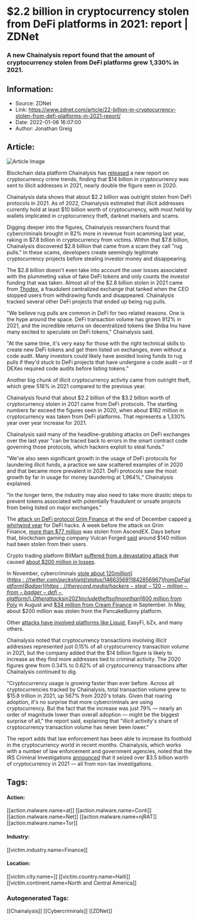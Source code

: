 # $2.2 billion in cryptocurrency stolen from DeFi platforms in 2021: report | ZDNet
### A new Chainalysis report found that the amount of cryptocurrency stolen from DeFi platforms grew 1,330% in 2021.

## Information:
+ Source: ZDNet
+ Link: https://www.zdnet.com/article/22-billion-in-cryptocurrency-stolen-from-defi-platforms-in-2021-report/
+ Date: 2022-01-06 16:07:00
+ Author: Jonathan Greig


## Article:
![Article Image](https://www.zdnet.com/a/img/resize/41308fb024a8d9f3bb0c9e59455f5e351e953400/2021/12/10/071b4802-fbef-4124-89c5-aea81c649427/crypto.jpg?width=770&height=578&fit=crop&auto=webp)

Blockchain data platform Chainalysis has [released](https://blog.chainalysis.com/reports/2022-crypto-crime-report-introduction/) a new report on cryptocurrency crime trends, finding that $14 billion in cryptocurrency was sent to illicit addresses in 2021, nearly double the figure seen in 2020. 

Chainalysis data shows that about $2.2 billion was outright stolen from DeFi protocols in 2021. As of 2022, Chainalysis estimated that illicit addresses currently hold at least $10 billion worth of cryptocurrency, with most held by wallets implicated in cryptocurrency theft, darknet markets and scams.

Digging deeper into the figures, Chainalysis researchers found that cybercriminals brought in 82% more in revenue from scamming last year, raking in $7.8 billion in cryptocurrency from victims. Within that $7.8 billion, Chainalysis discovered $2.8 billion that came from a scam they call "rug pulls." In these scams, developers create seemingly legitimate cryptocurrency projects before stealing investor money and disappearing. 


The $2.8 billion doesn't even take into account the user losses associated with the plummeting value of fake DeFi tokens and only counts the investor funding that was taken. Almost all of the $2.8 billion stolen in 2021 came from [Thodex](https://www.cnbc.com/2021/04/23/bitcoin-btc-ceo-of-turkish-cryptocurrency-exchange-thodex-missing.html), a fraudulent centralized exchange that tanked when the CEO stopped users from withdrawing funds and disappeared. Chainalysis tracked several other DeFi projects that ended up being rug pulls. 

"We believe rug pulls are common in DeFi for two related reasons. One is the hype around the space. DeFi transaction volume has grown 912% in 2021, and the incredible returns on decentralized tokens like Shiba Inu have many excited to speculate on DeFi tokens," Chainalysis said.  

"At the same time, it's very easy for those with the right technical skills to create new DeFi tokens and get them listed on exchanges, even without a code audit. Many investors could likely have avoided losing funds to rug pulls if they'd stuck to DeFi projects that have undergone a code audit – or if DEXes required code audits before listing tokens."  

Another big chunk of illicit cryptocurrency activity came from outright theft, which grew 516% in 2021 compared to the previous year. 






Chainalysis found that about $2.2 billion of the $3.2 billion worth of cryptocurrency stolen in 2021 came from DeFi protocols. The startling numbers far exceed the figures seen in 2020, when about $162 million in cryptocurrency was taken from DeFi platforms. That represents a 1,330% year over year increase for 2021. 

Chainalysis said many of the headline-grabbing attacks on DeFi exchanges over the last year "can be traced back to errors in the smart contract code governing those protocols, which hackers exploit to steal funds." 

"We've also seen significant growth in the usage of DeFi protocols for laundering illicit funds, a practice we saw scattered examples of in 2020 and that became more prevalent in 2021. DeFi protocols saw the most growth by far in usage for money laundering at 1,964%," Chainalysis explained. 

"In the longer term, the industry may also need to take more drastic steps to prevent tokens associated with potentially fraudulent or unsafe projects from being listed on major exchanges."

The [attack on DeFi protocol Grim Finance](https://www.zdnet.com/article/30-million-stolen-from-defi-protocol-grim-finance-audit-firm-apologizes-for-missing-vulnerability/) at the end of December capped [a whirlwind year](https://www.yahoo.com/now/defi-protocols-lost-680-million-080029676.html) for DeFi hacks. A week before the attack on Grim Finance, [more than $77 million](https://www.zdnet.com/article/after-77-million-hack-crypto-platform-ascendex-to-reimburse-customers/) was stolen from AscendEX. Days before that, blockchain gaming company Vulcan Forged [said](https://twitter.com/VulcanForged/status/1470201106626224140) around $140 million had been stolen from their users.

Crypto trading platform BitMart [suffered from a devastating attack](https://support.bmx.fund/hc/en-us/articles/4411998987419) that caused [about $200 million in losses](https://www.zdnet.com/article/bitmart-breach-losses-reach-200-million/).

In November, cybercriminals [stole about $120 million](https://twitter.com/peckshield/status/1466356911842856967) from DeFi platform [Badger](https://therecord.media/hackers-steal-120-million-from-badger-defi-platform/). Other attacks in 2021 include thefts of more than [$600 million from Poly](https://www.zdnet.com/article/poly-network-hackers-potentially-stole-610-million-is-bitcoin-still-safe/) in August and [$34 million from Cream Finance](https://www.zdnet.com/article/cream-finance-wallet-pilfered-for-34-million-in-cryptocurrency/) in September. In May, about $200 million was stolen from the PancakeBunny platform. 

Other [attacks have involved platforms like Liquid](https://www.zdnet.com/article/more-than-97-million-stolen-from-liquid-cryptocurency-exchange/), EasyFi, bZx, and many others. 

Chainalysis noted that cryptocurrency transactions involving illicit addresses represented just 0.15% of all cryptocurrency transaction volume in 2021, but the company added that the $14 billion figure is likely to increase as they find more addresses tied to criminal activity. The 2020 figures grew from 0.34% to 0.62% of all cryptocurrency transactions after Chainalysis continued to dig. 

"Cryptocurrency usage is growing faster than ever before. Across all cryptocurrencies tracked by Chainalysis, total transaction volume grew to $15.8 trillion in 2021, up 567% from 2020's totals. Given that roaring adoption, it's no surprise that more cybercriminals are using cryptocurrency. But the fact that the increase was just 79% — nearly an order of magnitude lower than overall adoption — might be the biggest surprise of all," the report said, explaining that "illicit activity's share of cryptocurrency transaction volume has never been lower."

The report adds that law enforcement has been able to increase its foothold in the cryptocurrency world in recent months. Chainalysis, which works with a number of law enforcement and government agencies, noted that the IRS Criminal Investigations [announced](https://www.irs.gov/pub/irs-pdf/p3583.pdf) that it seized over $3.5 billion worth of cryptocurrency in 2021 — all from non-tax investigations.





## Tags:

#### Action:
[[action.malware.name=at]] [[action.malware.name=Conti]] [[action.malware.name=Net]] [[action.malware.name=njRAT]] [[action.malware.name=Tor]]

#### Industry:
[[victim.industry.name=Finance]]

#### Location:
[[victim.city.name=]] [[victim.country.name=Haiti]] [[victim.continent.name=North and Central America]]

### Autogenerated Tags:
[[Chainalysis]] [[Cybercriminals]] [[ZDNet]]

